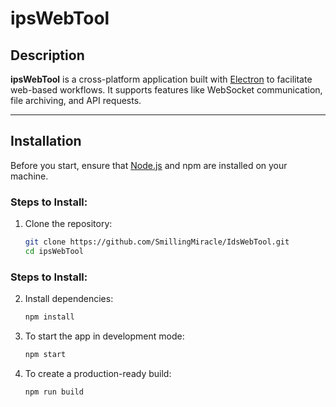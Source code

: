# ipsWebTool

## Description
**ipsWebTool** is a cross-platform application built with [Electron](https://www.electronjs.org/) to facilitate web-based workflows. It supports features like WebSocket communication, file archiving, and API requests.

---

## Installation
Before you start, ensure that [Node.js](https://nodejs.org/) and npm are installed on your machine.

### Steps to Install:
1. Clone the repository:
   ```bash
   git clone https://github.com/SmillingMiracle/IdsWebTool.git
   cd ipsWebTool
### Steps to Install:
2. Install dependencies:
   ```bash
   npm install

3. To start the app in development mode:
   ```bash
   npm start

4. To create a production-ready build:
   ```bash
   npm run build



